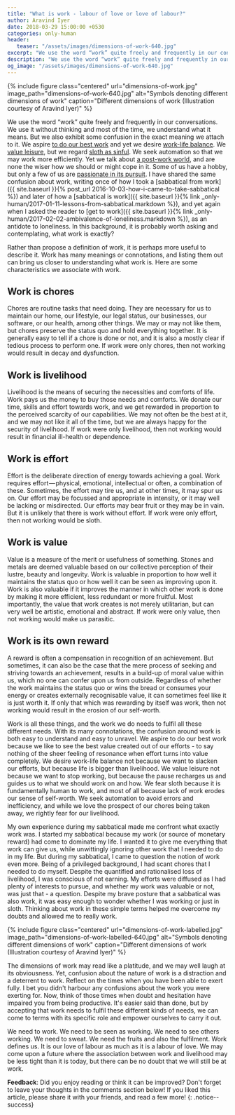```yaml
---
title: "What is work - labour of love or love of labour?"
author: Aravind Iyer
date: 2018-03-29 15:00:00 +0530
categories: only-human
header:
   teaser: "/assets/images/dimensions-of-work-640.jpg"
excerpt: "We use the word “work” quite freely and frequently in our conversations. But it is probably worth asking and contemplating, what work is exactly? We need to work. We need to be seen as working. We need to sweat. We need the fruits and also the fulfilment. Work defines us. It is our love of labour as much as it is a labour of love."
description: "We use the word “work” quite freely and frequently in our conversations. But it is probably worth asking and contemplating, what work is exactly? We need to work. We need to be seen as working. We need to sweat. We need the fruits and also the fulfilment. Work defines us. It is our love of labour as much as it is a labour of love."
og_image: "/assets/images/dimensions-of-work-640.jpg"
---
```

{% include figure class="centered" url="dimensions-of-work.jpg" image_path="dimensions-of-work-640.jpg" alt="Symbols denoting different dimensions of work" caption="Different dimensions of work (Illustration courtesy of Aravind Iyer)" %}

We use the word “work” quite freely and frequently in our conversations. We use it without thinking and most of the time, we understand what it means. But we also exhibit some confusion in the exact meaning we attach to it. We aspire [to do our best work](https://crew.co/blog/how-to-do-your-best-work/) and yet we desire [work-life balance](https://www.forbes.com/sites/jessicalutz/2018/01/11/its-time-to-kill-the-fantasy-that-is-work-life-balance/). We [value leisure](https://www.washingtonpost.com/news/in-theory/wp/2016/08/24/in-defense-of-leisure/), but we regard [sloth as sinful](https://www.psychologytoday.com/us/blog/hide-and-seek/201410/the-psychology-laziness). We seek automation so that we may work more efficiently. Yet we talk about [a post-work world](https://www.theguardian.com/news/2018/jan/19/post-work-the-radical-idea-of-a-world-without-jobs), and are none the wiser how we should or might cope in it. Some of us have a hobby, but only a few of us are [passionate in its pursuit](https://psychologyforphotographers.com/how-to-live-your-passion-stop-confusing-hobbies-with-passions). I have shared the same confusion about work, writing once of how I took a [sabbatical from work]({{ site.baseurl }}{% post_url 2016-10-03-how-i-came-to-take-sabbatical %}) and later of how a [sabbatical is work]({{ site.baseurl }}{% link _only-human/2017-01-11-lessons-from-sabbatical.markdown %}), and yet again when I asked the reader to [get to work]({{ site.baseurl }}{% link _only-human/2017-02-02-ambivalence-of-loneliness.markdown %}), as an antidote to loneliness. In this background, it is probably worth asking and contemplating, what work is exactly?

Rather than propose a definition of work, it is perhaps more useful to describe it. Work has many meanings or connotations, and listing them out can bring us closer to understanding what work is. Here are some characteristics we associate with work.

## Work is chores

Chores are routine tasks that need doing. They are necessary for us to maintain our home, our lifestyle, our legal status, our businesses, our software, or our health, among other things. We may or may not like them, but chores preserve the status quo and hold everything together. It is generally easy to tell if a chore is done or not, and it is also a mostly clear if tedious process to perform one. If work were only chores, then not working would result in decay and dysfunction.

## Work is livelihood

Livelihood is the means of securing the necessities and comforts of life. Work pays us the money to buy those needs and comforts. We donate our time, skills and effort towards work, and we get rewarded in proportion to the perceived scarcity of our capabilities. We may not often be the best at it, and we may not like it all of the time, but we are always happy for the security of livelihood. If work were only livelihood, then not working would result in financial ill-health or dependence.

## Work is effort

Effort is the deliberate direction of energy towards achieving a goal. Work requires effort — physical, emotional, intellectual or often, a combination of these. Sometimes, the effort may tire us, and at other times, it may spur us on. Our effort may be focussed and appropriate in intensity, or it may well be lacking or misdirected. Our efforts may bear fruit or they may be in vain. But it is unlikely that there is work without effort. If work were only effort, then not working would be sloth.

## Work is value

Value is a measure of the merit or usefulness of something. Stones and metals are deemed valuable based on our collective perception of their lustre, beauty and longevity. Work is valuable in proportion to how well it maintains the status quo or how well it can be seen as improving upon it. Work is also valuable if it improves the manner in which other work is done by making it more efficient, less redundant or more fruitful. Most importantly, the value that work creates is not merely utilitarian, but can very well be artistic, emotional and abstract. If work were only value, then not working would make us parasitic.

## Work is its own reward

A reward is often a compensation in recognition of an achievement. But sometimes, it can also be the case that the mere process of seeking and striving towards an achievement, results in a build-up of moral value within us, which no one can confer upon us from outside. Regardless of whether the work maintains the status quo or wins the bread or consumes your energy or creates externally recognisable value, it can sometimes feel like it is just worth it. If only that which was rewarding by itself was work, then not working would result in the erosion of our self-worth.

Work is all these things, and the work we do needs to fulfil all these different needs. With its many connotations, the confusion around work is both easy to understand and easy to unravel. We aspire to do our best work because we like to see the best value created out of our efforts - to say nothing of the sheer feeling of resonance when effort turns into value completely. We desire work-life balance not because we want to slacken our efforts, but because life is bigger than livelihood. We value leisure not because we want to stop working, but because the pause recharges us and guides us to what we should work on and how. We fear sloth because it is fundamentally human to work, and most of all because lack of work erodes our sense of self-worth. We seek automation to avoid errors and inefficiency, and while we love the prospect of our chores being taken away, we rightly fear for our livelihood.

My own experience during my sabbatical made me confront what exactly work was. I started my sabbatical because my work (or source of monetary reward) had come to dominate my life. I wanted it to give me everything that work can give us, while unwittingly ignoring other work that I needed to do in my life. But during my sabbatical, I came to question the notion of work even more. Being of a privileged background, I had scant chores that I needed to do myself. Despite the quantified and rationalised loss of livelihood, I was conscious of not earning. My efforts were diffused as I had plenty of interests to pursue, and whether my work was valuable or not, was just that - a question. Despite my brave posture that a sabbatical was also work, it was easy enough to wonder whether I was working or just in sloth. Thinking about work in these simple terms helped me overcome my doubts and allowed me to really work.

{% include figure class="centered" url="dimensions-of-work-labelled.jpg" image_path="dimensions-of-work-labelled-640.jpg" alt="Symbols denoting different dimensions of work" caption="Different dimensions of work (Illustration courtesy of Aravind Iyer)" %}

The dimensions of work may read like a platitude, and we may well laugh at its obviousness. Yet, confusion about the nature of work is a distraction and a deterrent to work. Reflect on the times when you have been able to exert fully. I bet you didn't harbour any confusions about the work you were exerting for. Now, think of those times when doubt and hesitation have impaired you from being productive. It's easier said than done, but by accepting that work needs to fulfil these different kinds of needs, we can come to terms with its specific role and empower ourselves to carry it out.

We need to work. We need to be seen as working. We need to see others working. We need to sweat. We need the fruits and also the fulfilment. Work defines us. It is our love of labour as much as it is a labour of love. We may come upon a future where the association between work and livelihood may be less tight than it is today, but there can be no doubt that we will still be at work.

**Feedback**: Did you enjoy reading or think it can be improved? Don't forget to leave your thoughts in the comments section below! If you liked this article, please share it with your friends, and read a few more! 
{: .notice--success}
